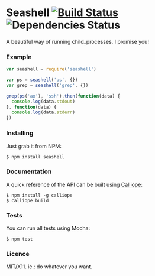 # Seashell [![Build Status](https://travis-ci.org/killdream/seashell.png)](https://travis-ci.org/killdream/seashell) ![Dependencies Status](https://david-dm.org/killdream/seashell.png)

A beautiful way of running child_processes. I promise you!


### Example

```js
var seashell = require('seashell')

var ps = seashell('ps', {})
var grep = seashell('grep', {})

grep(ps('ax'), 'ssh').then(function(data) {
  console.log(data.stdout)
}, function(data) {
  console.log(data.stderr)
})
```


### Installing

Just grab it from NPM:

    $ npm install seashell


### Documentation

A quick reference of the API can be built using [Calliope][]:

    $ npm install -g calliope
    $ calliope build


### Tests

You can run all tests using Mocha:

    $ npm test


### Licence

MIT/X11. ie.: do whatever you want.

[Calliope]: https://github.com/killdream/calliope
[es5-shim]: https://github.com/kriskowal/es5-shim
